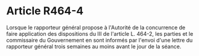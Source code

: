# Article R464-4

Lorsque le rapporteur général propose à l'Autorité de la concurrence de faire application des dispositions du III de l'article L. 464-2, les parties et le commissaire du Gouvernement en sont informés par l'envoi d'une lettre du rapporteur général trois semaines au moins avant le jour de la séance.
